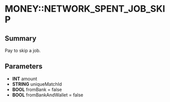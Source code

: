 # MONEY::NETWORK_SPENT_JOB_SKIP

## Summary
Pay to skip a job.

## Parameters
* **INT** amount
* **STRING** uniqueMatchId
* **BOOL** fromBank = false
* **BOOL** fromBankAndWallet = false